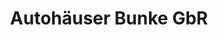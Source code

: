---
title: "Autohäuser Bunke GbR"
url: /wittstock-dosse/autohaeuser-bunke-gbr/
shop: Autowerkstatt
---